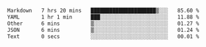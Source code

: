 <!--START_SECTION:waka-->

```txt
Markdown   7 hrs 20 mins   █████████████████████▒░░░   85.60 %
YAML       1 hr 1 min      ███░░░░░░░░░░░░░░░░░░░░░░   11.88 %
Other      6 mins          ▒░░░░░░░░░░░░░░░░░░░░░░░░   01.27 %
JSON       6 mins          ▒░░░░░░░░░░░░░░░░░░░░░░░░   01.24 %
Text       0 secs          ░░░░░░░░░░░░░░░░░░░░░░░░░   00.01 %
```

<!--END_SECTION:waka-->